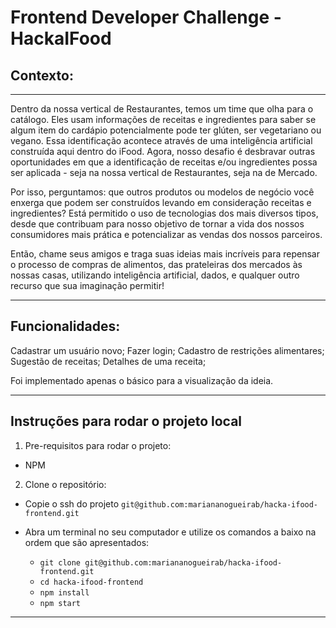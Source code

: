 # Frontend Developer Challenge - HackaIFood

## Contexto:

---

Dentro da nossa vertical de Restaurantes, temos um time que olha para o catálogo. Eles usam informações de receitas e ingredientes para saber se algum item do cardápio potencialmente pode ter glúten, ser vegetariano ou vegano. Essa identificação acontece através de uma inteligência artificial construída aqui dentro do iFood. Agora, nosso desafio é desbravar outras oportunidades em que a identificação de receitas e/ou ingredientes possa ser aplicada - seja na nossa vertical de Restaurantes, seja na de Mercado.

Por isso, perguntamos: que outros produtos ou modelos de negócio você enxerga que podem ser construídos levando em consideração receitas e ingredientes? Está permitido o uso de tecnologias dos mais diversos tipos, desde que
contribuam para nosso objetivo de tornar a vida dos nossos consumidores mais prática e potencializar as vendas dos nossos parceiros.

Então, chame seus amigos e traga suas ideias mais incríveis para repensar o
processo de compras de alimentos, das prateleiras dos mercados às nossas casas,
utilizando inteligência artificial, dados, e qualquer outro recurso que sua
imaginação permitir!

---

## Funcionalidades:
Cadastrar um usuário novo;
Fazer login;
Cadastro de restrições alimentares;
Sugestão de receitas;
Detalhes de uma receita;

Foi implementado apenas o básico para a visualização da ideia. 

---

## Instruções para rodar o projeto local

1. Pre-requisitos para rodar o projeto:

- NPM

2. Clone o repositório:

- Copie o ssh do projeto `git@github.com:mariananogueirab/hacka-ifood-frontend.git`

- Abra um terminal no seu computador e utilize os comandos a baixo na ordem que são apresentados:

  * `git clone git@github.com:mariananogueirab/hacka-ifood-frontend.git`
  * `cd hacka-ifood-frontend`
  * `npm install`
  * `npm start`

---